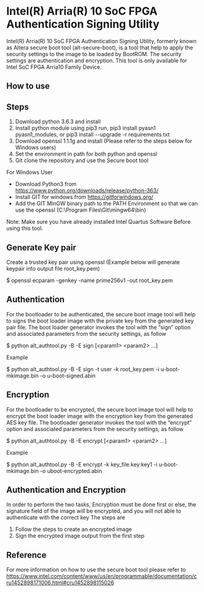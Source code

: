 # Intel(R) Arria(R) 10 SoC FPGA Authentication Signing Utility
Intel(R) Arria(R) 10 SoC FPGA Authentication Signing Utility, formerly known as Altera secure boot tool (alt-secure-boot), is a tool that help to apply the security settings to the image to be loaded by BootROM. The security settings are authentication and encryption.
This tool is only available for Intel SoC FPGA Arria10 Family Device.

## How to use
## Steps
1) Download python 3.6.3 and install
2) Install python module using pip3 run, pip3 install pyasn1 pyasn1_modules, or pip3 install --upgrade -r requirements.txt
3) Download openssl 1.1.1g and install (Please refer to the steps below for Windows users)
4) Set the environment in path for both python and openssl
5) Git clone the repository and use the Secure boot tool

For Windows User
- Download Python3 from https://www.python.org/downloads/release/python-363/
- Install GIT for windows from https://gitforwindows.org/
- Add the GIT MinGW binary path to the PATH Environment so that we can use the openssl (C:\Program Files\Git\mingw64\bin)

Note: Make sure you have already installed Intel Quartus Software Before using this tool.

## Generate Key pair
Create a trusted key pair using openssl (Example below will generate keypair into output file root_key.pem)

   $ openssl ecparam -genkey -name prime256v1 -out root_key.pem

## Authentication
For the bootloader to be authenticated, the secure boot image tool will help to signs the boot loader image with the private key from the generated key pair file. The boot loader generator invokes the tool with the “sign” option and associated parameters from the security settings, as follow

   $ python alt_authtool.py -B -E sign [&lt;param1&gt; &lt;param2&gt; …]

Example

   $ python alt_authtool.py -B -E sign -t user -k root_key.pem -i u-boot-mkimage.bin -o u-boot-signed.abin

## Encryption
For the bootloader to be encrypted, the secure boot image tool will help to encrypt the boot loader image with the encryption key from the generated AES key file. The bootloader generator invokes the tool with the “encrypt” option and associated parameters from the security settings, as follow

   $ python alt_authtool.py -B -E encrypt [&lt;param1&gt; &lt;param2&gt; …]
   
Example

   $ python alt_authtool.py -B -E encrypt -k key_file.key:key1 -i u-boot-mkimage.bin -o uboot-encrypted.abin

## Authentication and Encryption
In order to perform the two tasks, Encryption must be done first or else, the signature field of the image will be encrypted, and you will not able to authenticate with the correct key
The steps are
   1) Follow the steps to create an encrypted image
   2) Sign the encrypted image output from the first step

## Reference
For more information on how to use the secure boot tool please refer to
https://www.intel.com/content/www/us/en/programmable/documentation/cru1452898171006.html#cru1452898115026

